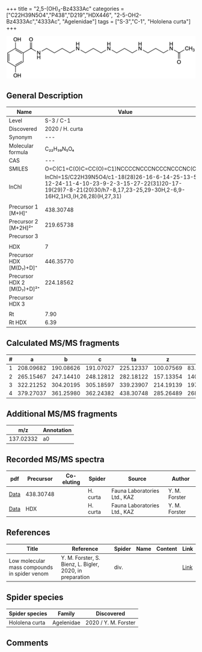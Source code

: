 +++
title = "2,5-(OH)₂-Bz4333Ac"
categories = ["C22H39N5O4","P438","D219","HDX446",
"2-5-OH2-Bz4333Ac","4333Ac",
"Agelenidae"]
tags = ["S-3","C-1",
"Hololena curta"]
+++

![](/img/2-5-OH2-Bz4333Ac.png)

## General Description

| Name                       | Value              |
|----------------------------|--------------------|
| Level                      | S-3 / C-1          |
| Discovered                 | 2020 / H. curta  |
| Synonym                    | ---                |
| Molecular formula          | C₂₂H₃₉N₅O₄                   |
| CAS                        | ---                |
| SMILES | O=C(C1=C(O)C=CC(O)=C1)NCCCCNCCCNCCCNCCCNC(C)=O  |
| InChI  | InChI=1S/C22H39N5O4/c1-18(28)26-16-6-14-25-13-5-12-24-11-4-10-23-9-2-3-15-27-22(31)20-17-19(29)7-8-21(20)30/h7-8,17,23-25,29-30H,2-6,9-16H2,1H3,(H,26,28)(H,27,31)  |
|                            |                    |
| Precursor 1 [M+H]⁺         | 438.30748                   |
| Precursor 2 [M+2H]²⁺       | 219.65738                   |
| Precursor 3                |                    |
|                            |                    |
| HDX                        | 7                   |
| Precursor HDX   [M(D₇)+D]⁺   | 446.35770                   |
| Precursor HDX 2 [M(D₇)+D]²⁺ | 224.18562                   |
| Precursor HDX 3            |                    |
|                            |                    |
| Rt                         | 7.90                   |
| Rt HDX                     | 6.39                   |

## Calculated MS/MS fragments

| # | a         | b         | c         | ta        | z         | y         | tz        |
|---|-----------|-----------|-----------|-----------|-----------|-----------|-----------|
| 1 | 208.09682 | 190.08626 | 191.07027 | 225.12337 | 100.07569 | 83.04914 | 117.10224 |
| 2 | 265.15467 | 247.14410 | 248.12812 | 282.18122 | 157.13354 | 140.10699 | 174.16009 |
| 3 | 322.21252 | 304.20195 | 305.18597 | 339.23907 | 214.19139 | 197.16484 | 231.21794 |
| 4 | 379.27037 | 361.25980 | 362.24382 | 438.30748 | 285.26489 | 268.23834 | 302.29144 |

## Additional MS/MS fragments

| m/z       | Annotation |
|-----------|------------|
| 137.02332 | a0         |

## Recorded MS/MS spectra

| pdf                                             | Precursor | Co-eluting | Spider      | Source                       | Author        |
|-------------------------------------------------|-----------|------------|-------------|------------------------------|---------------|
| [Data](/pdf/H-curta/438_2-5-OH2-Bz4333Ac_Hc.pdf) | 438.30748 |           | H. curta | Fauna Laboratories Ltd., KAZ | Y. M. Forster |
| [Data](/pdf/H-curta/438_2-5-OH2-Bz4333Ac_Hc_HDX.pdf) | HDX |           | H. curta | Fauna Laboratories Ltd., KAZ | Y. M. Forster |


## References

| Title | Reference | Spider | Name | Content | Link |
|-------|-----------|--------|------|---------|------|
| Low molecular mass compounds in spider venom      | Y. M. Forster, S. Bienz, L. Bigler, 2020, in preparation          | div.       |   |   | [Link](unknown) |

## Spider species

| Spider species     | Family     | Discovered           |
|--------------------|------------|----------------------|
| Hololena curta | Agelenidae | 2020 / Y. M. Forster |


## Comments